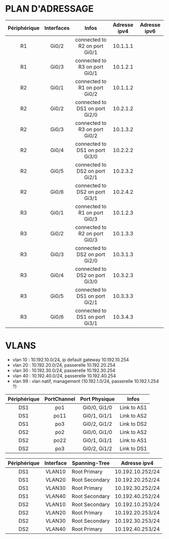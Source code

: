 # PLAN D'ADRESSAGE
| Périphérique  |Interfaces  |Infos  | Adresse ipv4  |  Adresse ipv6
|:---:|:-----:|:-----:|:----:|:----:|
R1 | Gi0/2 | connected to R2 on port Gi0/1 | 10.1.1.1 | 
R1 | Gi0/3 | connected to R3 on port Gi0/1 | 10.1.2.1 |  
R2 | Gi0/1 | connected to R1 on port Gi0/2 | 10.1.1.2 | 
R2 | Gi0/2 | connected to DS1 on port Gi2/0 | 10.2.1.2 | 
R2 | Gi0/3 | connected to R3 on port Gi0/2 | 10.1.3.2| 
R2 | Gi0/4 | connected to DS1 on port Gi3/0 | 10.2.2.2 | 
R2 | Gi0/5 | connected to DS2 on port Gi2/1 | 10.2.3.2 | 
R2 | Gi0/6 | connected to DS2 on port Gi3/1 | 10.2.4.2 | 
R3 | Gi0/1 | connected to R1 on port Gi0/3 | 10.1.2.3 | 
R3 | Gi0/2 | connected to R2 on port Gi0/3 | 10.1.3.3 | 
R3 | Gi0/3 | connected to DS2 on port Gi2/0 | 10.3.1.3 | 
R3 | Gi0/4 | connected to DS2 on port Gi3/0 | 10.3.2.3 | 
R3 | Gi0/5 | connected to DS1 on port Gi2/1 | 10.3.3.3 | 
R3 | Gi0/6 | connected to DS1 on port Gi3/1 | 10.3.4.3 | 

# VLANS
- vlan 10 : 10.192.10.0/24, ip default gateway 10.192.10.254
- vlan 20 : 10.192.20.0/24, passerelle 10.192.20.254
- vlan 30 : 10.192.30.0/24, passerelle 10.192.30.254
- vlan 40 : 10.192.40.0/24, passerelle 10.192.40.254
- vlan 99 : vlan natif, management (10.192.1.0/24, passerelle 10.192.1.254  ?)

| Périphérique  | PortChannel | Port Physique |  Infos
|:---:|:-----:|:----:|:----:|
DS1 | po1 | Gi0/0, Gi1/0 | Link to AS1 |
DS1 | po11 | Gi0/1, Gi1/1 | Link to AS2 |
DS1 | po3 | Gi0/2, Gi1/2 | Link to DS2 | 
DS2 | po2 | Gi0/0, Gi1/0 | Link to AS2 |
DS2 | po22 | Gi0/1, Gi1/1 | Link to AS1 |
DS2 | po3 | Gi0/2, Gi1/2  | Link to DS1 |

| Périphérique  | Interface | Spanning-Tree |  Adresse ipv4
|:---:|:-----:|----|:----:|
DS1 | VLAN10 | Root Primary | 10.192.10.252/24 | 
DS1 | VLAN20 | Root Secondary | 10.192.20.252/24 |  
DS1 | VLAN30 | Root Primary | 10.192.30.252/24 | 
DS1 | VLAN40 | Root Secondary | 10.192.40.252/24 | 
DS2 | VLAN10 | Root Secondary | 10.192.10.253/24 | 
DS2 | VLAN20 | Root Primary | 10.192.20.253/24 | 
DS2 | VLAN30 | Root Secondary | 10.192.30.253/24 | 
DS2 | VLAN40 | Root Primary | 10.192.40.253/24 | 
